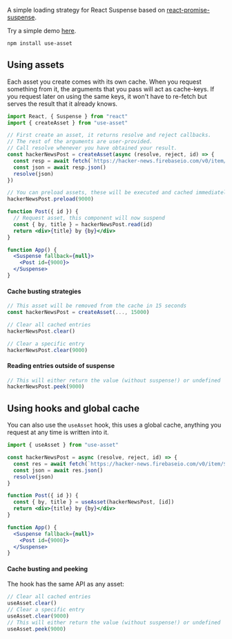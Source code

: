 A simple loading strategy for React Suspense based on [react-promise-suspense](https://github.com/vigzmv/react-promise-suspense).

Try a simple demo [here](https://codesandbox.io/s/jotai-demo-forked-ji8ky).

```bash
npm install use-asset
```

## Using assets

Each asset you create comes with its own cache. When you request something from it, the arguments that you pass will act as cache-keys. If you request later on using the same keys, it won't have to re-fetch but serves the result that it already knows.

```jsx
import React, { Suspense } from "react"
import { createAsset } from "use-asset"

// First create an asset, it returns resolve and reject callbacks.
// The rest of the arguments are user-provided.
// Call resolve whenever you have obtained your result.
const hackerNewsPost = createAsset(async (resolve, reject, id) => {
  const resp = await fetch(`https://hacker-news.firebaseio.com/v0/item/${id}.json`)
  const json = await resp.json()
  resolve(json)
})

// You can preload assets, these will be executed and cached immediately
hackerNewsPost.preload(9000)

function Post({ id }) {
  // Request asset, this component will now suspend
  const { by, title } = hackerNewsPost.read(id)
  return <div>{title} by {by}</div>
}

function App() {
  <Suspense fallback={null}>
    <Post id={9000}>
  </Suspense>
}
```

#### Cache busting strategies

```jsx
// This asset will be removed from the cache in 15 seconds
const hackerNewsPost = createAsset(..., 15000)

// Clear all cached entries
hackerNewsPost.clear()

// Clear a specific entry
hackerNewsPost.clear(9000)
```

#### Reading entries outside of suspense

```jsx
// This will either return the value (without suspense!) or undefined
hackerNewsPost.peek(9000)
```

## Using hooks and global cache

You can also use the `useAsset` hook, this uses a global cache, anything you request at any time is written into it.

```jsx
import { useAsset } from "use-asset"

const hackerNewsPost = async (resolve, reject, id) => {
  const res = await fetch(`https://hacker-news.firebaseio.com/v0/item/${id}.json`)
  const json = await res.json()
  resolve(json)
}

function Post({ id }) {
  const { by, title } = useAsset(hackerNewsPost, [id])
  return <div>{title} by {by}</div>
}

function App() {
  <Suspense fallback={null}>
    <Post id={9000}>
  </Suspense>
}
```

#### Cache busting and peeking

The hook has the same API as any asset:

```jsx
// Clear all cached entries
useAsset.clear()
// Clear a specific entry
useAsset.clear(9000)
// This will either return the value (without suspense!) or undefined
useAsset.peek(9000)
```
